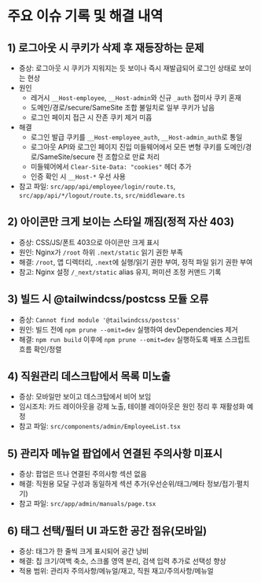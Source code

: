 # 주요 이슈 기록 및 해결 내역

## 1) 로그아웃 시 쿠키가 삭제 후 재등장하는 문제
- 증상: 로그아웃 시 쿠키가 지워지는 듯 보이나 즉시 재발급되어 로그인 상태로 보이는 현상
- 원인
  - 레거시 `__Host-employee`, `__Host-admin`와 신규 `_auth` 접미사 쿠키 혼재
  - 도메인/경로/secure/SameSite 조합 불일치로 일부 쿠키가 남음
  - 로그인 페이지 접근 시 잔존 쿠키 제거 미흡
- 해결
  - 로그인 발급 쿠키를 `__Host-employee_auth`, `__Host-admin_auth`로 통일
  - 로그아웃 API와 로그인 페이지 진입 미들웨어에서 모든 변형 쿠키를 도메인/경로/SameSite/secure 전 조합으로 만료 처리
  - 미들웨어에서 `Clear-Site-Data: "cookies"` 헤더 추가
  - 인증 확인 시 `__Host-*` 우선 사용
- 참고 파일: `src/app/api/employee/login/route.ts`, `src/app/api/*/logout/route.ts`, `src/middleware.ts`

## 2) 아이콘만 크게 보이는 스타일 깨짐(정적 자산 403)
- 증상: CSS/JS/폰트 403으로 아이콘만 크게 표시
- 원인: Nginx가 `/root` 하위 `.next/static` 읽기 권한 부족
- 해결: `/root`, 앱 디렉터리, `.next`에 실행/읽기 권한 부여, 정적 파일 읽기 권한 부여
- 참고: Nginx 설정 `/_next/static` alias 유지, 퍼미션 조정 커맨드 기록

## 3) 빌드 시 @tailwindcss/postcss 모듈 오류
- 증상: `Cannot find module '@tailwindcss/postcss'`
- 원인: 빌드 전에 `npm prune --omit=dev` 실행하여 devDependencies 제거
- 해결: `npm run build` 이후에 `npm prune --omit=dev` 실행하도록 배포 스크립트 흐름 확인/정렬

## 4) 직원관리 데스크탑에서 목록 미노출
- 증상: 모바일만 보이고 데스크탑에서 비어 보임
- 임시조치: 카드 레이아웃을 강제 노출, 테이블 레이아웃은 원인 정리 후 재활성화 예정
- 참고 파일: `src/components/admin/EmployeeList.tsx`

## 5) 관리자 메뉴얼 팝업에서 연결된 주의사항 미표시
- 증상: 팝업은 뜨나 연결된 주의사항 섹션 없음
- 해결: 직원용 모달 구성과 동일하게 섹션 추가(우선순위/태그/메타 정보/접기·펼치기)
- 참고 파일: `src/app/admin/manuals/page.tsx`

## 6) 태그 선택/필터 UI 과도한 공간 점유(모바일)
- 증상: 태그가 한 줄씩 크게 표시되어 공간 낭비
- 해결: 칩 크기/여백 축소, 스크롤 영역 분리, 검색 입력 추가로 선택성 향상
- 적용 범위: 관리자 주의사항/메뉴얼/재고, 직원 재고/주의사항/메뉴얼


